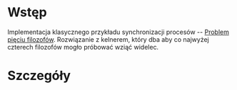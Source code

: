 # Wstęp #

Implementacja klasycznego przykładu synchronizacji procesów -- [Problem pięciu filozofów](http://pl.wikipedia.org/wiki/Problem_ucztuj%C4%85cych_filozof%C3%B3w). Rozwiązanie z kelnerem, który dba aby co najwyżej czterech filozofów mogło próbować wziąć widelec.


# Szczegóły #
